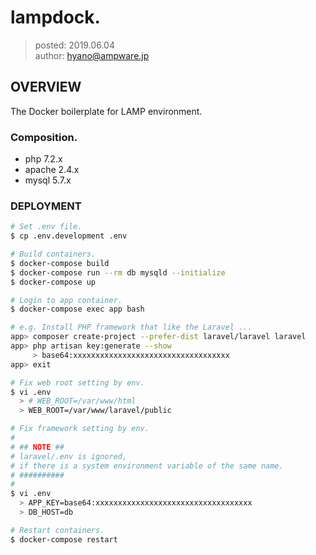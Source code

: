 lampdock.
===============

> posted: 2019.06.04  
> author: hyano@ampware.jp

## OVERVIEW
The Docker boilerplate for LAMP environment.

### Composition.
- php 7.2.x
- apache 2.4.x
- mysql 5.7.x

### DEPLOYMENT
```sh
# Set .env file.
$ cp .env.development .env

# Build containers.
$ docker-compose build
$ docker-compose run --rm db mysqld --initialize
$ docker-compose up

# Login to app container.
$ docker-compose exec app bash

# e.g. Install PHP framework that like the Laravel ...
app> composer create-project --prefer-dist laravel/laravel laravel
app> php artisan key:generate --show
     > base64:xxxxxxxxxxxxxxxxxxxxxxxxxxxxxxxxxxx
app> exit

# Fix web root setting by env.
$ vi .env
  > # WEB_ROOT=/var/www/html
  > WEB_ROOT=/var/www/laravel/public

# Fix framework setting by env.
#
# ## NOTE ##
# laravel/.env is ignored,
# if there is a system environment variable of the same name.
# ##########
#
$ vi .env
  > APP_KEY=base64:xxxxxxxxxxxxxxxxxxxxxxxxxxxxxxxxxxx
  > DB_HOST=db

# Restart containers.
$ docker-compose restart
```
